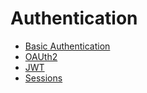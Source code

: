 # Authentication

- [Basic Authentication](basicauth/main.go)
- [OAUth2](oauth2/main.go)
- [JWT](https://github.com/iris-contrib/middleware/blob/master/jwt/_example/main.go)
- [Sessions](https://github.com/jukree/iris/tree/master/_examples/#sessions)
